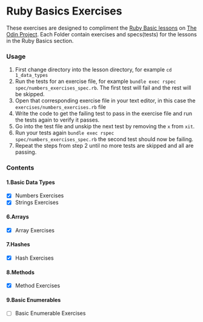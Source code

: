 # Ruby Basics Exercises
These exercises are designed to compliment the [Ruby Basic lessons](https://www.theodinproject.com/courses/ruby-programming#basic-ruby) on [The Odin Project](https://www.theodinproject.com/). Each Folder contain exercises and specs(tests) for the lessons in the Ruby Basics section.

### Usage

1. First change directory into the lesson directory, for example `cd 1_data_types`
2. Run the tests for an exercise file, for example `bundle exec rspec spec/numbers_exercises_spec.rb`. The first test will fail and the rest will be skipped.
3. Open that corresponding exercise file in your text editor, in this case the `exercises/numbers_exercises.rb` file
4. Write the code to get the failing test to pass in the exercise file and run the tests again to verify it passes.
5. Go into the test file and unskip the next test by removing the `x` from `xit`.
6. Run your tests again `bundle exec rspec spec/numbers_exercises_spec.rb` the second test should now be failing.
7. Repeat the steps from step 2 until no more tests are skipped and all are passing. 

###  Contents

#### 1.Basic Data Types

- [x] Numbers Exercises 
- [x] Strings Exercises 

#### 6.Arrays

- [x] Array Exercises 

#### 7.Hashes

- [x] Hash Exercises 

#### 8.Methods

- [x] Method Exercises 

#### 9.Basic Enumerables

- [ ] Basic Enumerable Exercises 
